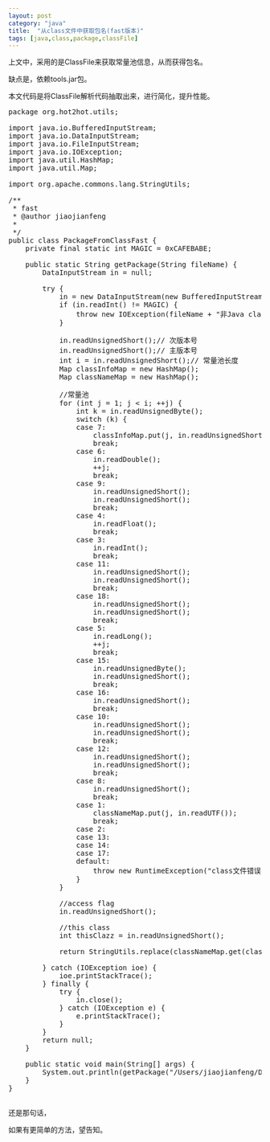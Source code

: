 ```yaml
---
layout: post
category: "java"
title:  "从class文件中获取包名(fast版本)"
tags: [java,class,package,classFile]
---
```


上文中，采用的是ClassFile来获取常量池信息，从而获得包名。

缺点是，依赖tools.jar包。

本文代码是将ClassFile解析代码抽取出来，进行简化，提升性能。

<pre class="prettyPrint">
package org.hot2hot.utils;

import java.io.BufferedInputStream;
import java.io.DataInputStream;
import java.io.FileInputStream;
import java.io.IOException;
import java.util.HashMap;
import java.util.Map;

import org.apache.commons.lang.StringUtils;

/**
 * fast
 * @author jiaojianfeng
 *
 */
public class PackageFromClassFast {
	private final static int MAGIC = 0xCAFEBABE;

	public static String getPackage(String fileName) {
		DataInputStream in = null;

		try {
			in = new DataInputStream(new BufferedInputStream(new FileInputStream(fileName)));
			if (in.readInt() != MAGIC) {
				throw new IOException(fileName + "非Java class文件!");
			}

			in.readUnsignedShort();// 次版本号
			in.readUnsignedShort();// 主版本号
			int i = in.readUnsignedShort();// 常量池长度
			Map<Integer, Integer> classInfoMap = new HashMap<Integer, Integer>();
			Map<Integer, String> classNameMap = new HashMap<Integer, String>();

			//常量池
			for (int j = 1; j < i; ++j) {
				int k = in.readUnsignedByte();
				switch (k) {
				case 7:
					classInfoMap.put(j, in.readUnsignedShort());
					break;
				case 6:
					in.readDouble();
					++j;
					break;
				case 9:
					in.readUnsignedShort();
					in.readUnsignedShort();
					break;
				case 4:
					in.readFloat();
					break;
				case 3:
					in.readInt();
					break;
				case 11:
					in.readUnsignedShort();
					in.readUnsignedShort();
					break;
				case 18:
					in.readUnsignedShort();
					in.readUnsignedShort();
					break;
				case 5:
					in.readLong();
					++j;
					break;
				case 15:
					in.readUnsignedByte();
					in.readUnsignedShort();
					break;
				case 16:
					in.readUnsignedShort();
					break;
				case 10:
					in.readUnsignedShort();
					in.readUnsignedShort();
					break;
				case 12:
					in.readUnsignedShort();
					in.readUnsignedShort();
					break;
				case 8:
					in.readUnsignedShort();
					break;
				case 1:
					classNameMap.put(j, in.readUTF());
					break;
				case 2:
				case 13:
				case 14:
				case 17:
				default:
					throw new RuntimeException("class文件错误！");
				}
			}
			
			//access flag
			in.readUnsignedShort();
			
			//this class
			int thisClazz = in.readUnsignedShort();
			
			return StringUtils.replace(classNameMap.get(classInfoMap.get(thisClazz)), "/", ".");

		} catch (IOException ioe) {
			ioe.printStackTrace();
		} finally {
			try {
				in.close();
			} catch (IOException e) {
				e.printStackTrace();
			}
		}
		return null;
	}

	public static void main(String[] args) {
		System.out.println(getPackage("/Users/jiaojianfeng/Documents/empleyment/clazz/A.class"));
	}
}

</pre>

还是那句话，

如果有更简单的方法，望告知。